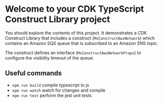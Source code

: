 # Welcome to your CDK TypeScript Construct Library project

You should explore the contents of this project. It demonstrates a CDK Construct Library that includes a construct (`MsConstructAwsNetwork`)
which contains an Amazon SQS queue that is subscribed to an Amazon SNS topic.

The construct defines an interface (`MsConstructAwsNetworkProps`) to configure the visibility timeout of the queue.

## Useful commands

* `npm run build`   compile typescript to js
* `npm run watch`   watch for changes and compile
* `npm run test`    perform the jest unit tests
